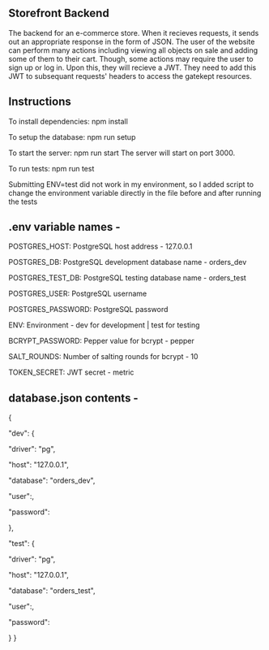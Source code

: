 ## Storefront Backend

The backend for an e-commerce store. When it recieves requests, it sends out an appropriate response in the form of JSON. The user of the website can perform many actions including viewing all objects on sale and adding some of them to their cart. Though, some actions may require the user to sign up or log in. Upon this, they will recieve a JWT. They need to add this JWT to subsequant requests' headers to access the gatekept resources.

## Instructions

To install dependencies: npm install

To setup the database: npm run setup

To start the server: npm run start
The server will start on port 3000.

To run tests: npm run test

Submitting ENV=test did not work in my environment, so I added  script to change the environment variable directly in the file before and after running the tests

## .env variable names -

POSTGRES_HOST: PostgreSQL host address - 127.0.0.1

POSTGRES_DB: PostgreSQL development database name - orders_dev

POSTGRES_TEST_DB: PostgreSQL testing database name - orders_test

POSTGRES_USER: PostgreSQL username

POSTGRES_PASSWORD: PostgreSQL password

ENV: Environment - dev for development | test for testing

BCRYPT_PASSWORD: Pepper value for bcrypt - pepper

SALT_ROUNDS: Number of salting rounds for bcrypt - 10

TOKEN_SECRET: JWT secret - metric


## database.json contents -

{

"dev": {

"driver": "pg",

"host": "127.0.0.1",

"database": "orders_dev",

"user":,

"password":

},

"test": {

"driver": "pg",

"host": "127.0.0.1",

"database": "orders_test",

"user":,

"password":

}
}
